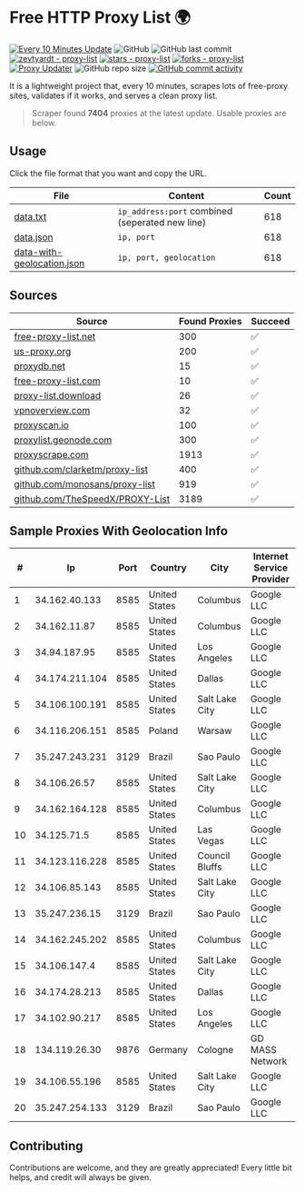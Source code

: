 
# Free HTTP Proxy List 🌍

[![Every 10 Minutes Update](https://github.com/mertguvencli/http-proxy-list/actions/workflows/main.yml/badge.svg?branch=main)](https://github.com/mertguvencli/http-proxy-list/actions/workflows/main.yml)
![GitHub](https://img.shields.io/github/license/mertguvencli/http-proxy-list)
![GitHub last commit](https://img.shields.io/github/last-commit/mertguvencli/http-proxy-list)
[![zevtyardt - proxy-list](https://img.shields.io/static/v1?label=zevtyardt&message=proxy-list&color=blue&logo=github)](https://github.com/zevtyardt/proxy-list "Go to GitHub repo")
[![stars - proxy-list](https://img.shields.io/github/stars/zevtyardt/proxy-list?style=social)](https://github.com/zevtyardt/proxy-list)
[![forks - proxy-list](https://img.shields.io/github/forks/zevtyardt/proxy-list?style=social)](https://github.com/zevtyardt/proxy-list)
[![Proxy Updater](https://github.com/zevtyardt/proxy-list/workflows/Proxy%20Updater/badge.svg)](https://github.com/zevtyardt/proxy-list/actions?query=workflow:"Proxy+Updater")
![GitHub repo size](https://img.shields.io/github/repo-size/zevtyardt/proxy-list)
[![GitHub commit activity](https://img.shields.io/github/commit-activity/m/zevtyardt/proxy-list?logo=commits)](https://github.com/zevtyardt/proxy-list/commits/main)

It is a lightweight project that, every 10 minutes, scrapes lots of free-proxy sites, validates if it works, and serves a clean proxy list.

> Scraper found **7404** proxies at the latest update. Usable proxies are below.

## Usage

Click the file format that you want and copy the URL.

|File|Content|Count|
|----|-------|-----|
|[data.txt](https://raw.githubusercontent.com/mertguvencli/http-proxy-list/main/proxy-list/data.txt)|`ip_address:port` combined (seperated new line)|618|
|[data.json](https://raw.githubusercontent.com/mertguvencli/http-proxy-list/main/proxy-list/data.json)|`ip, port`|618|
|[data-with-geolocation.json](https://raw.githubusercontent.com/mertguvencli/http-proxy-list/main/proxy-list/data-with-geolocation.json)|`ip, port, geolocation`|618|

## Sources

|Source|Found Proxies|Succeed|
|------|-------------|-------|
|[free-proxy-list.net](https://free-proxy-list.net)|300|✅|
|[us-proxy.org](https://www.us-proxy.org)|200|✅|
|[proxydb.net](http://proxydb.net)|15|✅|
|[free-proxy-list.com](https://free-proxy-list.com/?page=&port=&type%5B%5D=http&type%5B%5D=https&up_time=0&search=Search)|10|✅|
|[proxy-list.download](https://www.proxy-list.download/HTTP)|26|✅|
|[vpnoverview.com](https://vpnoverview.com/privacy/anonymous-browsing/free-proxy-servers)|32|✅|
|[proxyscan.io](https://www.proxyscan.io)|100|✅|
|[proxylist.geonode.com](https://proxylist.geonode.com/api/proxy-list?limit=300&page=1&sort_by=lastChecked&sort_type=desc&protocols=http,https)|300|✅|
|[proxyscrape.com](https://api.proxyscrape.com/v2/?request=displayproxies&protocol=http&timeout=10000&country=all&ssl=all&anonymity=all)|1913|✅|
|[github.com/clarketm/proxy-list](https://raw.githubusercontent.com/clarketm/proxy-list/master/proxy-list-raw.txt)|400|✅|
|[github.com/monosans/proxy-list](https://raw.githubusercontent.com/monosans/proxy-list/main/proxies/http.txt)|919|✅|
|[github.com/TheSpeedX/PROXY-List](https://raw.githubusercontent.com/TheSpeedX/PROXY-List/master/http.txt)|3189|✅|


## Sample Proxies With Geolocation Info

|#|Ip|Port|Country|City|Internet Service Provider|
|-|--|----|-------|----|-------------------------|
|1|34.162.40.133|8585|United States|Columbus|Google LLC|
|2|34.162.11.87|8585|United States|Columbus|Google LLC|
|3|34.94.187.95|8585|United States|Los Angeles|Google LLC|
|4|34.174.211.104|8585|United States|Dallas|Google LLC|
|5|34.106.100.191|8585|United States|Salt Lake City|Google LLC|
|6|34.116.206.151|8585|Poland|Warsaw|Google LLC|
|7|35.247.243.231|3129|Brazil|Sao Paulo|Google LLC|
|8|34.106.26.57|8585|United States|Salt Lake City|Google LLC|
|9|34.162.164.128|8585|United States|Columbus|Google LLC|
|10|34.125.71.5|8585|United States|Las Vegas|Google LLC|
|11|34.123.116.228|8585|United States|Council Bluffs|Google LLC|
|12|34.106.85.143|8585|United States|Salt Lake City|Google LLC|
|13|35.247.236.15|3129|Brazil|Sao Paulo|Google LLC|
|14|34.162.245.202|8585|United States|Columbus|Google LLC|
|15|34.106.147.4|8585|United States|Salt Lake City|Google LLC|
|16|34.174.28.213|8585|United States|Dallas|Google LLC|
|17|34.102.90.217|8585|United States|Los Angeles|Google LLC|
|18|134.119.26.30|9876|Germany|Cologne|GD MASS Network|
|19|34.106.55.196|8585|United States|Salt Lake City|Google LLC|
|20|35.247.254.133|3129|Brazil|Sao Paulo|Google LLC|



## Contributing

Contributions are welcome, and they are greatly appreciated! Every
little bit helps, and credit will always be given.

